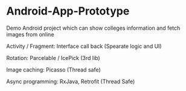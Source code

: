 # Android-App-Prototype

Demo Android project which can show colleges information and fetch images from online

Activity / Fragment: Interface call back (Spearate logic and UI)

Rotation: Parcelable / IcePick (3rd lib)

Image caching: Picasso (Thread safe)

Async programming: RxJava, Retrofit (Thread Safe)
